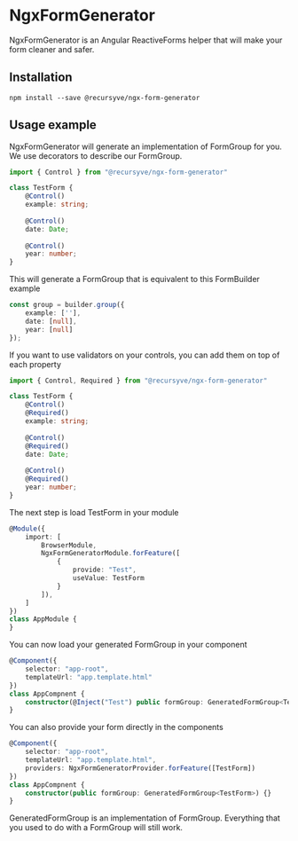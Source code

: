 # NgxFormGenerator

NgxFormGenerator is an Angular ReactiveForms helper that will make your form cleaner and safer.

## Installation

```
npm install --save @recursyve/ngx-form-generator
```

## Usage example

NgxFormGenerator will generate an implementation of FormGroup for you. We use decorators to describe our FormGroup.

```typescript
import { Control } from "@recursyve/ngx-form-generator"

class TestForm {
    @Control()
    example: string;
    
    @Control()
    date: Date;
    
    @Control()
    year: number;
}
```

This will generate a FormGroup that is equivalent to this FormBuilder example

```typescript
const group = builder.group({
    example: [''],
    date: [null],
    year: [null]
});
```

If you want to use validators on your controls, you can add them on top of each property

```typescript
import { Control, Required } from "@recursyve/ngx-form-generator"

class TestForm {
    @Control()
    @Required()
    example: string;
    
    @Control()
    @Required()
    date: Date;
    
    @Control()
    @Required()
    year: number;
}
```

The next step is load TestForm in your module

```typescript
@Module({
    import: [
        BrowserModule,
        NgxFormGeneratorModule.forFeature([
            {
                provide: "Test",
                useValue: TestForm
            }
        ]),
    ]
})
class AppModule {
}
```

You can now load your generated FormGroup in your component

```typescript
@Component({
    selector: "app-root",
    templateUrl: "app.template.html"
})
class AppCompnent {
    constructor(@Inject("Test") public formGroup: GeneratedFormGroup<TestForm>) {}
}
```

You can also provide your form directly in the components

```typescript
@Component({
    selector: "app-root",
    templateUrl: "app.template.html",
    providers: NgxFormGeneratorProvider.forFeature([TestForm])
})
class AppCompnent {
    constructor(public formGroup: GeneratedFormGroup<TestForm>) {}
}
```

GeneratedFormGroup is an implementation of FormGroup. Everything that you used to do with a FormGroup will still work.
